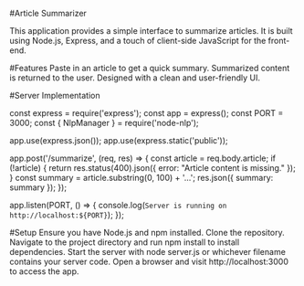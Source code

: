 #Article Summarizer


This application provides a simple interface to summarize articles. It is built using Node.js, Express, and a touch of client-side JavaScript for the front-end.

#Features
Paste in an article to get a quick summary.
Summarized content is returned to the user.
Designed with a clean and user-friendly UI.

#Server Implementation


const express = require('express');
const app = express();
const PORT = 3000;
const { NlpManager } = require('node-nlp');

app.use(express.json());
app.use(express.static('public'));

app.post('/summarize', (req, res) => {
    const article = req.body.article;
    if (!article) {
        return res.status(400).json({ error: "Article content is missing." });
    }
    const summary = article.substring(0, 100) + '...';
    res.json({ summary: summary });
});

app.listen(PORT, () => {
    console.log(`Server is running on http://localhost:${PORT}`);
});

#Setup
Ensure you have Node.js and npm installed.
Clone the repository.
Navigate to the project directory and run npm install to install dependencies.
Start the server with node server.js or whichever filename contains your server code.
Open a browser and visit http://localhost:3000 to access the app.
